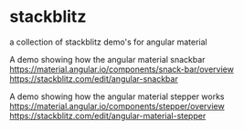 # stackblitz
a collection of stackblitz demo's for angular material

A demo showing how the angular material snackbar 
https://material.angular.io/components/snack-bar/overview
https://stackblitz.com/edit/angular-snackbar

A demo showing how the angular material stepper works
https://material.angular.io/components/stepper/overview
https://stackblitz.com/edit/angular-material-stepper

